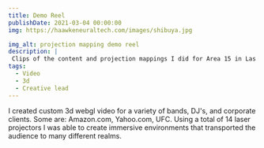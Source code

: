 ```yaml
---
title: Demo Reel
publishDate: 2021-03-04 00:00:00
img: https://haawkeneuraltech.com/images/shibuya.jpg

img_alt: projection mapping demo reel
description: |
 Clips of the content and projection mappings I did for Area 15 in Las Vegas.
tags:
  - Video
  - 3d
  - Creative lead
---
```


I created custom 3d webgl video for a variety of bands, DJ's, and corporate clients. Some are: Amazon.com, Yahoo.com, UFC. Using a total of 14 laser projectors I was able to create immersive environments that transported the audience to many different realms.

